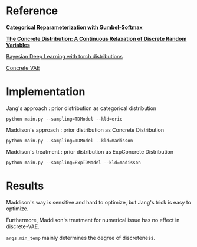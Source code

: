 # Reference

[**Categorical Reparameterization with Gumbel-Softmax**](https://arxiv.org/abs/1611.01144)

[**The Concrete Distribution: A Continuous Relaxation of Discrete Random Variables**](https://arxiv.org/abs/1611.00712)

[Bayesian Deep Learning with torch distributions](https://github.com/kampta/pytorch-distributions)

[Concrete VAE](https://github.com/daandouwe/concrete-vae)

# Implementation

Jang's approach : prior distribution as categorical distribution

```
python main.py --sampling=TDModel --kld=eric
```

Maddison's approach : prior distribution as Concrete Distribution

```
python main.py --sampling=TDModel --kld=madisson
```

Maddison's treatment : prior distribution as ExpConcrete Distribution

```
python main.py --sampling=ExpTDModel --kld=madisson
```

# Results

Maddison's way is sensitive and hard to optimize, but Jang's trick is easy to optimize.

Furthermore, Maddison's treatment for numerical issue has no effect in discrete-VAE.

`args.min_temp` mainly determines the degree of discreteness.